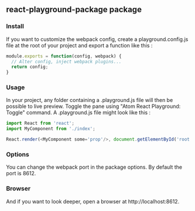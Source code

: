 ## react-playground-package package

### Install

If you want to customize the webpack config, create a playground.config.js file
at the root of your project and export a function like this :

```js
module.exports = function(config, webpack) {
  // Alter config, inject webpack plugins...
  return config;
}
```

### Usage

In your project, any folder containing a .playground.js file will then be
possible to live preview.
Toggle the pane using "Atom React Playground: Toggle"
command.
A .playground.js file might look like this :

```js
import React from 'react';
import MyComponent from './index';

React.render(<MyComponent some='prop'/>, document.getElementById('root'));
```

### Options

You can change the webpack port in the package options. By default the port is
8612.

### Browser

And if you want to look deeper, open a browser at http://localhost:8612.
